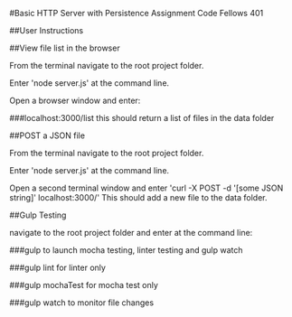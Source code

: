 #Basic HTTP Server with Persistence Assignment Code Fellows 401

##User Instructions

##View file list in the browser

From the terminal navigate to the root project folder.

Enter 'node server.js' at the command line.

Open a browser window and enter:

###localhost:3000/list
this should return a list of files in the data folder

##POST a JSON file

From the terminal navigate to the root project folder.

Enter 'node server.js' at the command line.

Open a second terminal window and enter
'curl -X POST -d '[some JSON string]' localhost:3000/'
This should add a new file to the data folder.

##Gulp Testing

navigate to the root project folder and enter at the command line:

###gulp
to launch mocha testing, linter testing and gulp watch

###gulp lint
for linter only

###gulp mochaTest
for mocha test only

###gulp watch
to monitor file changes
